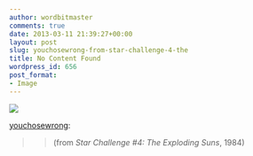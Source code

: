 ```yaml
---
author: wordbitmaster
comments: true
date: 2013-03-11 21:39:27+00:00
layout: post
slug: youchosewrong-from-star-challenge-4-the
title: No Content Found
wordpress_id: 656
post_format:
- Image
---
```


![](http://wordbitarchives.files.wordpress.com/2013/03/tumblr_miy59sz5sw1rz2qoko1_400.jpg)

[youchosewrong](http://youchosewrong.tumblr.com/post/44234883670/from-star-challenge-4-the-exploding-suns-1984):




<blockquote>

> 
> (from _Star Challenge #4: The Exploding Suns_, 1984)
> 
> 
</blockquote>
